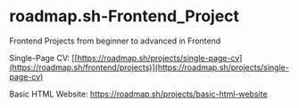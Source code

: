 # roadmap.sh-Frontend_Project

Frontend Projects
from beginner to advanced in Frontend

Single-Page CV: [[https://roadmap.sh/projects/single-page-cv](https://roadmap.sh/frontend/projects)](https://roadmap.sh/projects/single-page-cv)

Basic HTML Website: https://roadmap.sh/projects/basic-html-website

